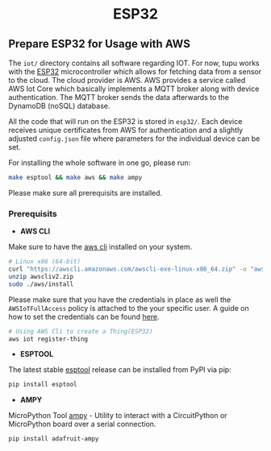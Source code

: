 <h1 align="center">
  <b>ESP32</b><br>
</h1>

## Prepare ESP32 for Usage with AWS

The `iot/` directory contains all software regarding IOT. For now, tupu works with the [ESP32](https://www.espressif.com/en/products/socs/esp32) microcontroller which allows for fetching data from a sensor to the cloud. The cloud provider is AWS.
AWS provides a service called AWS Iot Core which basically implements a MQTT broker along with device authentication. The MQTT broker sends the data afterwards to the DynamoDB (noSQL) database.

All the code that will run on the ESP32 is stored in `esp32/`. Each device receives unique certificates 
from AWS for authentication and a slightly adjusted `config.json` file where parameters for the individual 
device can be set.

For installing the whole software in one go, please run:
```bash
make esptool && make aws && make ampy
```

Please make sure all prerequisits are installed.

### Prerequisits

- **AWS CLI**

Make sure to have the [aws cli](https://docs.aws.amazon.com/cli/latest/userguide/getting-started-install.html) installed on your system. 

```bash
# Linux x86 (64-bit)
curl "https://awscli.amazonaws.com/awscli-exe-linux-x86_64.zip" -o "awscliv2.zip"
unzip awscliv2.zip
sudo ./aws/install 
```

Please make sure that you have the credentials in place as well the `AWSIoTFullAccess` policy is attached to the your specific user. A guide on how to set the credentials can be found [here](https://docs.aws.amazon.com/cli/latest/userguide/cli-configure-files.html).


```bash 
# Using AWS Cli to create a Thing(ESP32)
aws iot register-thing 
```

- **ESPTOOL**

The latest stable [esptool](https://docs.espressif.com/projects/esptool/en/latest/esp32/installation.html) release can be installed from PyPI via pip:
```bash
pip install esptool 
```

- **AMPY**

MicroPython Tool [ampy](https://github.com/scientifichackers/ampy) - Utility to interact with a CircuitPython or MicroPython board over a serial connection.
```bash
pip install adafruit-ampy
```
